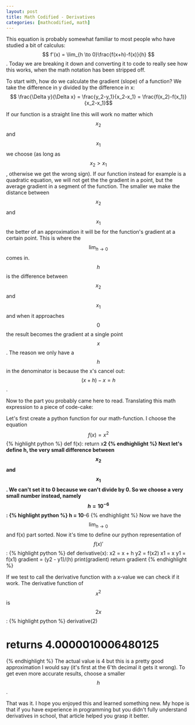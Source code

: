 ```yaml
---
layout: post
title: Math Codified - Derivatives
categories: [mathcodified, math]
---
```


This equation is probably somewhat familiar to most people who have studied a bit of calculus: $$ f'(x) = \lim_{h \to 0}\frac{f(x+h)-f(x)}{h} $$. Today we are breaking it down and converting it to code to really see how this works, when the math notation has been stripped off.  

To start with, how do we calculate the gradient (slope) of a function? We take the difference in y divided by the difference in x: $$ \frac{\Delta y}{\Delta x} = \frac{y_2-y_1}{x_2-x_1} = \frac{f(x_2)-f(x_1)}{x_2-x_1}$$

If our function is a straight line this will work no matter which $$ x_2 $$ and $$ x_1 $$ we choose (as long as $$ x_2 > x_1 $$, otherwise we get the wrong sign). If our function instead for example is a quadratic equation, we will not get the the gradient in a point, but the average gradient in a segment of the function. The smaller we make the distance between $$ x_2 $$ and $$ x_1 $$ the better of an approximation it will be for the function's gradient at a certain point. This is where the $$ \lim_{h \to 0} $$ comes in. $$ h $$ is the difference between $$ x_2 $$ and $$ x_1 $$ and when it approaches $$ 0 $$ the result becomes the gradient at a single point $$ x $$. The reason we only have a $$ h $$ in the denominator is because the x's cancel out: $$ (x+h)-x = h $$.

Now to the part you probably came here to read. Translating this math expression to a piece of code-cake:

Let's first create a python function for our math-function. I choose the equation $$ f(x)=x^2 $$ 
{% highlight python %}
def f(x):
    return x**2
{% endhighlight %} 
Next let's define h, the very small difference between $$ x_2 $$ and $$ x_1 $$. We can't set it to 0 because we can't divide by 0. So we choose a very small number instead, namely $$ h = 10^{-6} $$:
{% highlight python %}
h = 10**-6
{% endhighlight %}
Now we have the $$ \lim_{h \to 0} $$ and f(x) part sorted. Now it's time to define our python representation of $$ f(x)' $$:
{% highlight python %}
def derivative(x):
    x2 = x + h
    y2 = f(x2)
    x1 = x
    y1 = f(x1)
    gradient = (y2 - y1)/(h)
    print(gradient)
    return gradient
{% endhighlight %}

If we test to call the derivative function with a x-value we can check if it work. The derivative function of $$ x^2 $$ is $$ 2x $$:
{% highlight python %}
derivative(2)
# returns 4.0000010006480125
{% endhighlight %}
The actual value is 4 but this is a pretty good approximation I would say (it's first at the 6'th decimal it gets it wrong). To get even more accurate results, choose a smaller $$ h $$.

That was it. I hope you enjoyed this and learned something new. My hope is that if you have experience in programming but you didn't fully understand derivatives in school, that article helped you grasp it better. 
